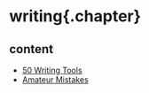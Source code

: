 
# writing{.chapter}

## content

- [50 Writing Tools](50_writing_tools.md)
- [Amateur Mistakes](amateur_mistakes.md)
